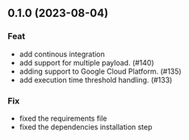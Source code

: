 ## 0.1.0 (2023-08-04)

### Feat

- add continous integration
- add support for multiple payload. (#140)
- adding support to Google Cloud Platform. (#135)
- add execution time threshold handling. (#133)

### Fix

- fixed the requirements file
- fixed the dependencies installation step
